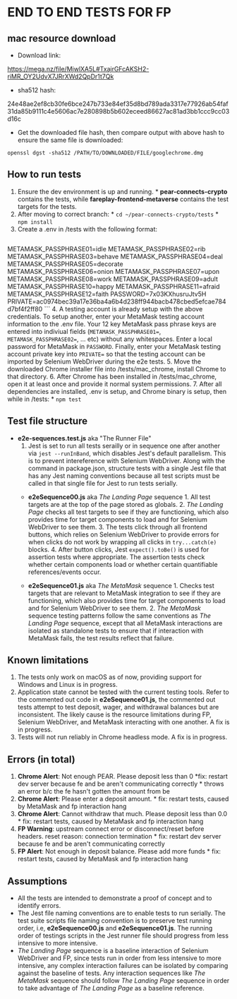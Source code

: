 # END TO END TESTS FOR FP


## mac resource download

* Download link:

<https://mega.nz/file/MjwlXA5L#TxajrGFcAKSH2-riMR_OY2UdvX7JRrXWd2QpDr1t7Qk>

* sha512 hash:

24e48ae2ef8cb30fe6bce247b733e84ef35d8bd789ada3317e77926ab54faf31da85b9111c4e5606ac7e280898b5b602eceed86627ac81ad3bb1ccc9cc03d16c

* Get the downloaded file hash, then compare output with above hash to ensure the same file is downloaded:

`openssl dgst -sha512 /PATH/TO/DOWNLOADED/FILE/googlechrome.dmg`


## How to run tests

  1. Ensure the dev environment is up and running.
    *  **pear-connects-crypto** contains the tests, while **fareplay-frontend-metaverse** contains the test targets for the tests. 
  2. After moving to correct branch:
    *  `cd ~/pear-connects-crypto/tests`
    *  `npm install`
  3. Create a .env in /tests with the following format:
      ```
METAMASK_PASSPHRASE01=idle
METAMASK_PASSPHRASE02=rib
METAMASK_PASSPHRASE03=behave
METAMASK_PASSPHRASE04=deal
METAMASK_PASSPHRASE05=decorate
METAMASK_PASSPHRASE06=onion
METAMASK_PASSPHRASE07=upon
METAMASK_PASSPHRASE08=work
METAMASK_PASSPHRASE09=adult
METAMASK_PASSPHRASE10=happy
METAMASK_PASSPHRASE11=afraid
METAMASK_PASSPHRASE12=faith
PASSWORD=7x03KXhusruJtv5H
PRIVATE=ac0974bec39a17e36ba4a6b4d238ff944bacb478cbed5efcae784d7bf4f2ff80
      ```
  4.  A testing account is already setup with the above credentials. To setup another, enter your MetaMask testing account information to the .env file. Your 12 key MetaMask pass phrase keys are entered into indiviual fields (`METAMASK_PASSPHRASE01=`, `METAMASK_PASSPHRASE02=`, ... etc) without any whitespaces. Enter a local password for MetaMask in `PASSWORD`. Finally, enter your MetaMask testing account private key into `PRIVATE=` so that the testing account can be imported by Selenium WebDriver during the e2e tests.
  5.  Move the downloaded Chrome installer file into /tests/mac_chrome, install Chrome to that directory.
  6.  After Chrome has been installed in /tests/mac_chrome, open it at least once and provide it normal system permissions.
  7.  After all dependencies are installed, .env is setup, and Chrome binary is setup, then while in /tests:
    *  `npm test`


## Test file structure

* **e2e-sequences.test.js** aka "The Runner File"
    1.  Jest is set to run all tests serailly or in sequence one after another via `jest --runInBand`, which disables Jest's default parallelism. This is to prevent intereference with Selenium WebDriver. Along with the command in package.json, structure tests with a single Jest file that has any Jest naming conventions because all test scripts must be called in that single file for Jest to run tests serially.
    *  **e2eSequence00.js** aka *The Landing Page* sequence
      1. All test targets are at the top of the page stored as globals.
      2. *The Landing Page* checks all test targets to see if they are functioning, which also provides time for target components to load and for Selenium WebDriver to see them.
      3. The tests click through all frontend buttons, which relies on Selenium WebDriver to provide errors for when clicks do not work by wrapping all clicks in `try...catch(e)` blocks.
      4. After button clicks, Jest `expect().toBe()` is used for assertion tests where appropriate. The assertion tests check whether certain components load or whether certain quantifiable references/events occur.

    *  **e2eSequence01.js** aka *The MetaMask* sequence
      1.  Checks test targets that are relevant to MetaMask integration to see if they are functioning, which also provides time for target components to load and for Selenium WebDriver to see them.
      2.  *The MetaMask* sequence testing patterns follow the same conventions as *The Landing Page* sequence, except that all MetaMask interactions are isolated as standalone tests to ensure that if interaction with MetaMask fails, the test results reflect that failure.


## Known limitations

  1. The tests only work on macOS as of now, providing support for Windows and Linux is in progress.
  2. Application state cannot be tested with the current testing tools. Refer to the commented out code in **e2eSequence01.js**, the commented out tests attempt to test deposit, wager, and withdrawal balances but are inconsistent. The likely cause is the resource limitations during FP, Selenium WebDriver, and MetaMask interacting with one another. A fix is in progress.
  3. Tests will not run reliably in Chrome headless mode. A fix is in progress.


## Errors (in total)

  1. **Chrome Alert**: Not enough PEAR. Please deposit less than 0
    *fix: restart dev server because fe and be aren't communicating correctly
    *  throws an error b/c the fe hasn't gotten the amount from be
  2. **Chrome Alert**: Please enter a deposit amount.
    *  fix: restart tests, caused by MetaMask and fp interaction hang
  3. **Chrome Alert**: Cannot withdraw that much. Please deposit less than 0.0
    *  fix: restart tests, caused by MetaMask and fp interaction hang
  4. **FP Warning**: upstream connect error or disconnect/reset before headers. reset reason: connection termination
    *  fix: restart dev server because fe and be aren't communicating correctly
  5. **FP Alert**: Not enough in deposit balance. Please add more funds
    *  fix: restart tests, caused by MetaMask and fp interaction hang


## Assumptions

* All the tests are intended to demonstrate a proof of concept and to identify errors.
* The Jest file naming conventions are to enable tests to run serially. The test suite scripts file naming convention is to preserve test running order, i.e, **e2eSequence00.js** and **e2eSequence01.js**. The running order of testings scripts in the Jest runner file should progress from less intensive to more intensive.
* *The Landing Page* sequence is a baseline interaction of Selenium WebDriver and FP, since tests run in order from less intensive to more intensive, any complex interaction failures can be isolated by comparing against the baseline of tests. Any interaction sequences like *The MetaMask* sequence should follow *The Landing Page* sequence in order to take advantage of *The Landing Page* as a baseline reference.
